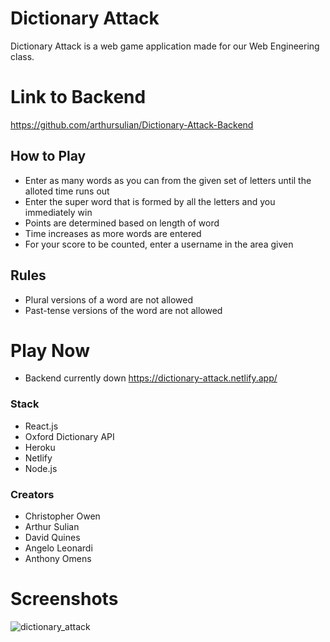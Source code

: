 # Dictionary Attack

Dictionary Attack is a web game application made for our Web Engineering class. 

# Link to Backend

https://github.com/arthursulian/Dictionary-Attack-Backend

## How to Play
- Enter as many words as you can from the given set of letters until the alloted time runs out
- Enter the super word that is formed by all the letters and you immediately win
- Points are determined based on length of word
- Time increases as more words are entered
- For your score to be counted, enter a username in the area given

## Rules
- Plural versions of a word are not allowed
- Past-tense versions of the word are not allowed

# Play Now
- Backend currently down
https://dictionary-attack.netlify.app/

### Stack
- React.js
- Oxford Dictionary API
- Heroku
- Netlify
- Node.js

### Creators
- Christopher Owen
- Arthur Sulian
- David Quines
- Angelo Leonardi
- Anthony Omens

# Screenshots

![dictionary_attack](https://user-images.githubusercontent.com/80669600/169416608-fe9d880b-dc7f-40c7-97ec-5e34b64c97ea.JPG)

